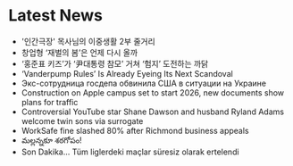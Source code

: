 # Latest News
-  '인간극장' 목사님의 이중생활 2부 줄거리
-  창업형 ‘재벌의 봄’은 언제 다시 올까
-  ‘홍준표 키즈’가 ‘尹대통령 참모’ 거쳐 ‘험지’ 도전하는 까닭
-  ‘Vanderpump Rules’ Is Already Eyeing Its Next Scandoval
-  Экс-сотрудница госдепа обвинила США в ситуации на Украине
-  Construction on Apple campus set to start 2026, new documents show plans for traffic
-  Controversial YouTube star Shane Dawson and husband Ryland Adams welcome twin sons via surrogate
-  WorkSafe fine slashed 80% after Richmond business appeals
-  మల్లన్నకూ శఠగోపం!
-  Son Dakika... Tüm liglerdeki maçlar süresiz olarak ertelendi
